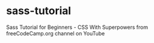 # sass-tutorial
Sass Tutorial for Beginners - CSS With Superpowers from  freeCodeCamp.org channel on YouTube
